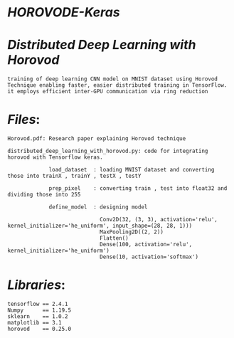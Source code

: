# *HOROVODE-Keras*

   # *Distributed Deep Learning with Horovod*
    training of deep learning CNN model on MNIST dataset using Horovod Technique enabling faster, easier distributed training in TensorFlow.
    it employs efficient inter-GPU communication via ring reduction  

# *Files*:

    Horovod.pdf: Research paper explaining Horovod technique
    
    distributed_deep_learning_with_horovod.py: code for integrating horovod with Tensorflow keras.
                 
                 load_dataset  : loading MNIST dataset and converting those into trainX , trainY , testX , testY
             
                 prep_pixel    : converting train , test into float32 and dividing those into 255
                 
                 define_model  : designing model
                               
                                 Conv2D(32, (3, 3), activation='relu', kernel_initializer='he_uniform', input_shape=(28, 28, 1)))
                                 MaxPooling2D((2, 2))
                                 Flatten()
                                 Dense(100, activation='relu', kernel_initializer='he_uniform')
                                 Dense(10, activation='softmax')
                                 

# *Libraries*:

    tensorflow == 2.4.1
    Numpy      == 1.19.5
    sklearn    == 1.0.2
    matplotlib == 3.1
    horovod    == 0.25.0
    
